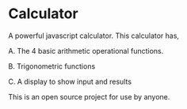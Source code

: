 # Calculator
A powerful javascript calculator. 
This calculator has, 

A. The 4 basic arithmetic operational functions.

B. Trigonometric functions

C. A display to show input and results

This is an open source project for use by anyone.
